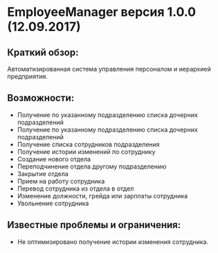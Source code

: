 EmployeeManager версия 1.0.0 (12.09.2017)
===========================
Краткий обзор:
-----------------------

Автоматизированная система управления персоналом и иерархией предприятия.

Возможности:
-----------------------

- Получение по указанному подразделению списка дочерних подразделений
- Получение по указанному подразделению списка дочерних подразделений
- Получение списка сотрудников подразделения
- Получение истории изменений по сотруднику
- Создание нового отдела
- Переподчинение отдела другому подразделению
- Закрытие отдела
- Прием на работу сотрудника
- Перевод сотрудника из отдела в отдел
- Изменение должности, грейда или зарплаты сотрудника
-	Увольнение сотрудника

Известные проблемы и ограничения:
-----------------------

- Не оптимизировано получение истории изменения сотрудника.

